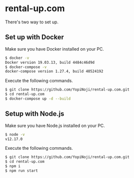 # rental-up.com

There's two way to set up.

## Set up with Docker

Make sure you have Docker installed on your PC.

```bash
$ docker -v
Docker version 19.03.13, build 4484c46d9d
$ docker-compose -v
docker-compose version 1.27.4, build 40524192
```

Execute the following commands.

```bash
$ git clone https://github.com/YopiNoji/rental-up.com.git
$ cd rental-up.com
$ docker-compose up -d --build
```

## Setup with Node.js

Make sure you have Node.js installed on your PC.

```bash
$ node -v
v12.17.0
```

Execute the following commands.

```bash
$ git clone https://github.com/YopiNoji/rental-up.com.git
$ cd rental-up.com
$ npm i
$ npm run start
```
